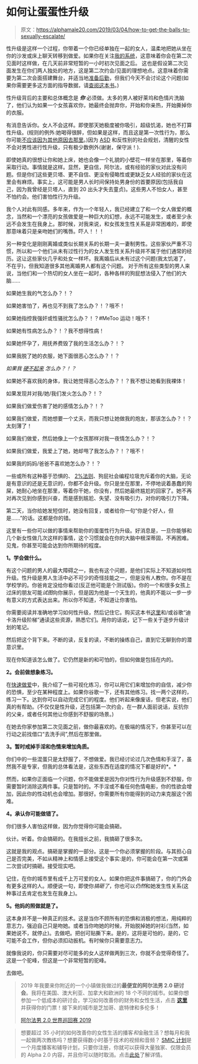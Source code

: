 # 如何让蛋蛋性升级

> 原文：<https://alphamale20.com/2019/03/04/how-to-get-the-balls-to-sexually-escalate/>

性升级是这样一个过程，你带着一个你已经单独在一起的女人，温柔地把她从坐在你的沙发或床上聊天转移到做爱。如果你在关注[我的系统](http://www.gettosexfast.com/)，这意味着你会在第二次见面时这样做，在几天前非常短暂的一小时初次见面之后。 这也是假设第二次见面发生在你们两人独处的地方，这是第二次约会/见面的理想地点。这意味着你需要为第二次会面搭建舞台，并适当地[准备后勤](https://blackdragonblog.com/2019/01/07/bad-date-logistics-are-always-your-fault/)，但我们今天不会讨论这个问题(如果你需要更多这方面的指导数据，请[查阅这本书](http://www.gettosexfast.com/)。)

性升级背后的主要和总体概念是 ***你*** 必须做。太多的男人被好莱坞和色情片洗脑了，他们认为如果一个女孩喜欢你，她最终会抛弃你，开始和你亲热，开始撕掉你的衣服。

有消息告诉你。女人不会这样。即使那天她极度被你吸引，超级饥渴，她也不打算性升级。(规则的例外:她喝得很醉，但如果是这样，而且这是第一次性行为，那么你可能[不应该因为其他原因去那里](https://blackdragonblog.com/2015/01/22/5-ways-avoid-false-rape-accustations/)。)因为 [ASD](https://blackdragonblog.com/glossary/#ASD) 和反性别的社会规划，清醒的女性不会对男性进行性升级，只有极少数例外(谢谢，保守派！).

即使她真的很想让你和她上床，她也会像一个礼貌的小壁花一样坐在那里，等着你采取行动。事情就是这样。显然，更自信，阿尔法，或有经验的家伙对此没有问题。但是你们这些更贝塔、更不自信、更没有侵略性或更缺乏女人经验的家伙在这里会有麻烦。事实上，这可能是男人长时间保持处男身份的首要原因(包括我自己，因为我曾经是贝塔人，直到 20 出头才失去童贞)。这些男人不怕女人，甚至不怕约会。他们害怕性行为升级。

我个人对此有同感。多年来，作为一个年轻人，我已经建立了和一个女人做爱的概念，当然和一个漂亮的女孩做爱是一种巨大的幻想，永远不可能发生，或者至少永远不会发生在我身上。那时候，对我来说，和女孩发生性关系是非常困难的，即使那意味着只是亲吻她们的嘴唇。吓人！！！

另一种变化是刚刚离婚或类似长期关系的长期一夫一妻制男性。这些家伙严重不习惯，所以和一个他们从未有过性行为的女人发生性关系升级并不属于他们通常的经历。这让这些家伙几乎和处女一样坏。我离婚后从未有过这个问题(我太饥渴了，不在乎)，但我知道很多其他离婚男人都有这个问题。 对于所有这些类型的男人来说，当他们和一个热切的女人坐在一起时，各种各样的狗屁想法侵入了他们的大脑……

如果她生我的气怎么办？！？

如果她害怕了，再也见不到我了怎么办？！？哦不！

如果她指控我强奸或性骚扰怎么办？！？#MeToo 运动！哦不！

如果她有性病怎么办？！？我不想得性病！

如果她怀孕了，用抚养费毁了我的生活怎么办？！？

如果我脱了她的衣服，她下面很恶心怎么办？！？

*如果我* [*硬不起来*](https://blackdragonblog.com/2017/06/19/deal-erectile-dysfunction/) *怎么办？！？*

如果她不喜欢我的身体，我让她觉得恶心怎么办？！？我不想让她看到我裸体！

如果发现并对我/她/我们发火怎么办？！？

如果我们做爱伤害了她的感情怎么办？！？

如果我们做爱，而她想要一个丈夫，而我只想让她做我的炮友，那该怎么办？！？太刻薄了！

如果我们做爱，然后她像上一个女孩那样对我一夜情怎么办？！？

如果我们做爱，我爱上了她，她却甩了我怎么办？！？哦不！

如果我的妈妈/爸爸不喜欢她怎么办？！？

一些或所有这种基于恐惧的、 [2%法则](https://blackdragonblog.com/2013/12/22/the-2-rule/)、狗屁社会编程垃圾充斥着你的大脑，无论是有意识的还是无意识的，你都不会升级。你只是坐在那里，不停地说着愚蠢的狗屎，她耐心地坐在那里，等着你干她，你没有，然后她最终尴尬的回家了。她不再对再次见到你感到兴奋，而是感到尴尬、失望、没有吸引力，对你的吸引力下降。

第二天，当你给她发短信时，她没有回复，或者给你一句“你是个好人，但是……”的话。这都是你的错。

这里有一些你可以做的事情来帮助你的蛋蛋性行为升级。好消息是，一旦你能够和几个新女性做几次这样的事情，这个习惯就会在你的大脑中根深蒂固，不再困难。见鬼，你甚至可能会达到你所期待的程度。

**1。学会做什么。**

有这个问题的男人的最大障碍之一，我也有这个问题，是他们实际上不知道如何性升级。性升级是男人生活中必不可少的奇怪技能之一，但是没有人教你。你不是在学校学的。你爸肯定没给你看过(反正他可能是个测试版)。你的一个和很多女孩上过床的朋友可能*试图*向你展示，但是因为他是一个天生的，他真的不能以一步一步有意义的方式表达出来。所以你不知道，不知道让你害怕。

你需要阅读并准确地学习如何性升级，然后记住它。购买这本书[这里](http://www.gettosexfast.com/)和/或谷歌“迪卡洛升级阶梯”通读这些资源，熟悉它们。用你的话说，记下一些关于逐步升级计划的笔记。

然后把这个背下来。不断的读，反复的读，不断的操练自己，直到它无聊到你的潜意识里。

现在你知道该怎么做了。它仍然是新的和可怕的，但如何做是包括在内的。

**2。会前做想象练习。**

在[快速做爱](http://www.gettosexfast.com)中，我介绍了一些可视化练习，你可以用它们来增加你的自信，减少你的恐惧，至少在某种程度上。如果你谷歌一下，还有其他练习。找一两个这样的，练习一下。达到你可以自动完成它们的程度。他们听起来像废话，但老实说，他们真的有帮助。(不仅仅是性升级，还包括第一次约会，在一群人面前说话，反抗你的父亲，或者任何其他让你感到不舒服的场景。)

在她去你家参加第二次见面之前，做你最喜欢的。在极端的情况下，你甚至可以在行动之前找借口“去洗手间”,然后在那里做。

**3。暂时戒掉手淫和色情来增加角质。**

你们中的一些混蛋只是太舒服了，不想做爱。我已经讨论过几次色情和手淫了，虽然我不是专家，但我的总体看法是，这些东西在适度的情况下都是好的*。*

然而，如果你正面临一个问题，你不能做爱是因为你对性行为升级感到不舒服，你需要暂时消除这两件事。只是暂时的。不手淫或不看任何色情电影，你的性欲会增加，因此你的性动机也会增加。那很好。你需要所有你能得到的动力来克服这个困难。

**4。承认你可能做错了。**

你们很多人害怕这样做，因为你觉得你可能会搞砸。

伙计。听着。你会搞砸的。在我擅长之前，我搞砸了很多次。

这就是我的观点。搞砸是掌握的一部分。这是一个你必须掌握的阶段。与其担心自己是否完美，不如从精神上和情感上接受这个事实:是的，你可能会在第一次或第二次尝试时搞砸。接受现实吧。

记住，在你的城市里有成千上万可爱的女人。如果你把这件事搞砸了，你的门外会有更多这样的人。顺便说一句，即使你*搞砸了*，你也可以*仍然*和她发生性关系(这种事过去肯定也发生在我身上)。

**5。他妈的照做就是了。**

这本身并不是一种真正的技术。这是当你不顾所有的恐惧和消极的想法，用纯粹的意志力，强迫自己只是吻她。或者当你吻她的时候，开始脱掉她的衬衫(当然，如果她说不，就停止)。去做吧。把创可贴撕下来。是的，这将是可怕的，是的，它可能不会工作，但你必须扣动扳机。有时候你只需要意志力。

就像我说的，你只需要对尽可能多的女人这样做两到三次，你就不会觉得奇怪了。这是一个驼峰，但这是一个非常短暂的驼峰。

去做吧。

> 2019 年我要来你附近的一个小镇做我做过的**最便宜的阿尔法男 2.0 研讨会**。我将在美国、澳大利亚、加拿大和欧洲的 18 个不同的城市。如果你想参加一个低成本的研讨会，学习如何改善你的财务和女性生活，点击 **[这里](http://www.alphamaleworldtour.com)** 并获得你的门票！接下来的城市是芝加哥、底特律和多伦多！
> 
> [阿尔法男 2.0 世界巡回赛 2019](http://www.alphamaleworldtour.com)

> 想要超过 35 小时的如何改善你的女性生活的播客*和*金融生活？想每月和我一起做两次教练吗？想要获得数小时基于技术的视频和音频？ [SMIC 计划](https://alphamale20.kartra.com/page/vIL17)是一个月度播客和辅导计划，只要你注册，你就可以获得大量独家、仅限会员的 Alpha 2.0 内容，并且你可以随时取消。点击[此处](https://alphamale20.kartra.com/page/vIL17)了解详情。
> 
> 
